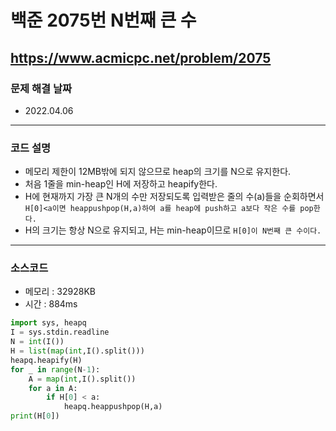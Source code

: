 # 백준 2075번 N번째 큰 수
https://www.acmicpc.net/problem/2075
---

### 문제 해결 날짜
- 2022.04.06
---

### 코드 설명
- 메모리 제한이 12MB밖에 되지 않으므로 heap의 크기를 N으로 유지한다.
- 처음 1줄을 min-heap인 H에 저장하고 heapify한다.
- H에 현재까지 가장 큰 N개의 수만 저장되도록 입력받은 줄의 수(a)들을 순회하면서 ```H[0]<a이면 heappushpop(H,a)하여 a를 heap에 push하고 a보다 작은 수를 pop한다.```
- H의 크기는 항상 N으로 유지되고, H는 min-heap이므로 ```H[0]이 N번째 큰 수이다.```
---

### 소스코드
- 메모리 : 32928KB
- 시간 : 884ms
```Python
import sys, heapq
I = sys.stdin.readline
N = int(I())
H = list(map(int,I().split()))
heapq.heapify(H)
for _ in range(N-1):
    A = map(int,I().split())
    for a in A:
        if H[0] < a:
            heapq.heappushpop(H,a)
print(H[0])
```